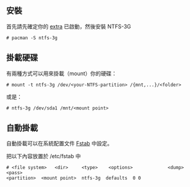 ## 安裝

首先請先確定你的 [extra](https://wiki.archlinux.org/index.php/Official_Repositories#.5Bextra.5D) 已啟動，然後安裝 NTFS-3G

 `# pacman -S ntfs-3g` 

## 掛載硬碟

有兩種方式可以用來掛載（mount）你的硬碟：

 `# mount -t ntfs-3g /dev/<your-NTFS-partition> /{mnt,...}/<folder>` 

或是：

 `# ntfs-3g /dev/sda1 /mnt/<mount point>` 

## 自動掛載

自動掛載可以在系統配置文件 [Fstab](/index.php/Fstab "Fstab") 中設定。

把以下內容放置於 /etc/fstab 中

```
# <file system>   <dir>		<type>    <options>             <dump>  <pass>
<partition>  <mount point>  ntfs-3g  defaults  0 0

```